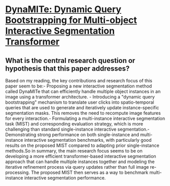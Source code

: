 # [DynaMITe: Dynamic Query Bootstrapping for Multi-object Interactive   Segmentation Transformer](https://arxiv.org/abs/2304.06668)

## What is the central research question or hypothesis that this paper addresses?

 Based on my reading, the key contributions and research focus of this paper seem to be:- Proposing a new interactive segmentation method called DynaMITe that can efficiently handle multiple object instances in an image using a transformer architecture. - Introducing a "dynamic query bootstrapping" mechanism to translate user clicks into spatio-temporal queries that are used to generate and iteratively update instance-specific segmentation masks. This removes the need to recompute image features for every interaction.- Formulating a multi-instance interactive segmentation task (MIST) and corresponding evaluation strategy, which is more challenging than standard single-instance interactive segmentation.- Demonstrating strong performance on both single-instance and multi-instance interactive segmentation benchmarks, with particularly good results on the proposed MIST compared to adapting prior single-instance methods.So in summary, the main research focus seems to be on developing a more efficient transformer-based interactive segmentation approach that can handle multiple instances together and modeling the iterative refinement process via query updates rather than full image re-processing. The proposed MIST then serves as a way to benchmark multi-instance interactive segmentation performance.
